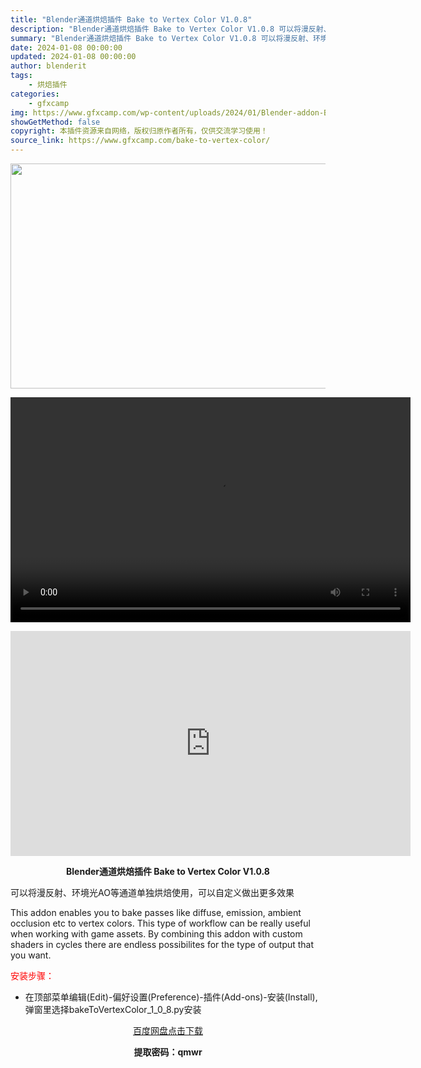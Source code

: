 ```yaml
---
title: "Blender通道烘焙插件 Bake to Vertex Color V1.0.8"
description: "Blender通道烘焙插件 Bake to Vertex Color V1.0.8 可以将漫反射、环境光AO等通道单独烘焙使用，可以自定义做出更多效果 This addon enables you t..."
summary: "Blender通道烘焙插件 Bake to Vertex Color V1.0.8 可以将漫反射、环境光AO等通道单独烘焙使用，可以自定义做出更多效果 This addon enables you t..."
date: 2024-01-08 00:00:00
updated: 2024-01-08 00:00:00
author: blenderit
tags: 
    - 烘焙插件
categories:
    - gfxcamp
img: https://www.gfxcamp.com/wp-content/uploads/2024/01/Blender-addon-Bake-to-vertex-color.jpg
showGetMethod: false
copyright: 本插件资源来自网络，版权归原作者所有，仅供交流学习使用！
source_link: https://www.gfxcamp.com/bake-to-vertex-color/
---
```

<div><p><img decoding="async" class="aligncenter size-full wp-image-117657" src="https://www.gfxcamp.com/wp-content/uploads/2024/01/Blender-addon-Bake-to-vertex-color.jpg" data-src="https://www.gfxcamp.com/wp-content/uploads/2024/01/Blender-addon-Bake-to-vertex-color.jpg" alt="" width="640" height="360" data-srcset="https://www.gfxcamp.com/wp-content/uploads/2024/01/Blender-addon-Bake-to-vertex-color.jpg 640w, https://www.gfxcamp.com/wp-content/uploads/2024/01/Blender-addon-Bake-to-vertex-color-150x84.jpg 150w" data-sizes="(max-width: 640px) 100vw, 640px"><br>
</p><center><div style="width: 640px;" class="wp-video"><!--[if lt IE 9]><script>document.createElement('video');</script><![endif]-->
<video class="wp-video-shortcode" id="video-117656-1" width="640" height="360" preload="true" controls="controls"><source type="video/mp4" src="http://cloud.video.taobao.com/play/u/null/p/1/e/6/t/1/445681794812.mp4?_=1"></source><a href="http://cloud.video.taobao.com/play/u/null/p/1/e/6/t/1/445681794812.mp4">http://cloud.video.taobao.com/play/u/null/p/1/e/6/t/1/445681794812.mp4</a></video></div></center><p style="text-align: center;"><iframe loading="lazy" src="https://player.youku.com/embed/XNjMxNTA3MTY1Mg==" width="640" height="360" frameborder="0" allowfullscreen="allowfullscreen" data-mce-fragment="1"></iframe></p><p style="text-align: center;"><strong>Blender通道烘焙插件 Bake to Vertex Color V1.0.8</strong></p><p data-pm-slice="1 1 []">可以将漫反射、环境光AO等通道单独烘焙使用，可以自定义做出更多效果</p><p data-pm-slice="1 1 []">This addon enables you to bake passes like diffuse, emission, ambient occlusion etc to vertex colors. This type of workflow can be really useful when working with game assets. By combining this addon with custom shaders in cycles there are endless possibilites for the type of output that you want.</p><p style="text-align: left;"><span style="color: #ff0000;">安装步骤：</span></p><ul>
<li>在顶部菜单编辑(Edit)-偏好设置(Preference)-插件(Add-ons)-安装(Install),弹窗里选择bakeToVertexColor_1_0_8.py安装</li>
</ul><p style="text-align: center;"><a class="maxbutton-3 maxbutton maxbutton-baidu" target="_blank" rel="noopener" href="https://pan.baidu.com/s/1GvUuDIHIyRq3FC2LB3VqwQ?pwd=qmwr"><span class="mb-text">百度网盘点击下载</span></a></p><p style="text-align: center;"><strong>提取密码：qmwr</strong></p></div>